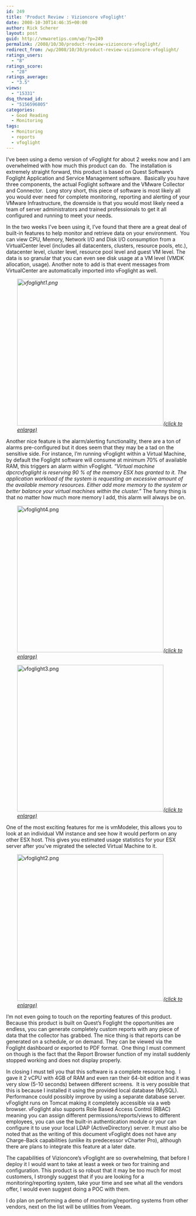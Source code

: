 ```yaml
---
id: 249
title: 'Product Review : Vizioncore vFoglight'
date: 2008-10-30T14:46:35+00:00
author: Rick Scherer
layout: post
guid: http://vmwaretips.com/wp/?p=249
permalink: /2008/10/30/product-review-vizioncore-vfoglight/
redirect_from: /wp/2008/10/30/product-review-vizioncore-vfoglight/
ratings_users:
  - "8"
ratings_score:
  - "28"
ratings_average:
  - "3.5"
views:
  - "15331"
dsq_thread_id:
  - "5156596805"
categories:
  - Good Reading
  - Monitoring
tags:
  - Monitoring
  - reports
  - vfoglight
---
```

<p style="text-align: left;">
  I&#8217;ve been using a demo version of vFoglight for about 2 weeks now and I am overwhelmed with how much this product can do.  The installation is extremely straight forward, this product is based on Quest Software&#8217;s Foglight Application and Service Management software.  Basically you have three components, the actual Foglight software and the VMware Collector and Connector.  Long story short, this piece of software is most likely all you would ever need for complete monitoring, reporting and alerting of your VMware Infrastructure, the downside is that you would most likely need a team of server administrators and trained professionals to get it all configured and running to meet your needs.
</p>

<p style="text-align: left;">
  
</p>

<p style="text-align: left;">
  In the two weeks I&#8217;ve been using it, I&#8217;ve found that there are a great deal of built-in features to help monitor and retrieve data on your environment.  You can view CPU, Memory, Network I/O and Disk I/O consumption from a VirtualCenter level (includes all datacenters, clusters, resource pools, etc.), datacenter level, cluster level, resource pool level and guest VM level. The data is so granular that you can even see disk usage at a VM level (VMDK allocation, usage). Another note to add is that event messages from VirtualCenter are automatically imported into vFoglight as well.
</p>

<p style="text-align: left; padding-left: 30px;">
  <em><a class="thickbox" href="http://vmwaretips.com/wp/wp-content/gallery/screenshots/vfoglight1.png"><img class="ngg-singlepic alignnone" src="http://vmwaretips.com/wp/wp-content/gallery/screenshots/vfoglight1.png" alt="vfoglight1.png" width="400" />(click to enlarge)</a><br /> </em>
</p>

<p style="text-align: left;">
  Another nice feature is the alarm/alerting functionality, there are a ton of alarms pre-configured but it does seem that they may be a tad on the sensitive side. For instance, I&#8217;m running vFoglight within a Virtual Machine, by default the Foglight software will consume at minimum 70% of available RAM, this triggers an alarm within vFoglight. <em>&#8220;<span class="cellContent" style="cursor: pointer;" onclick="w557101093.onCellSelectionOnClick(event)" onmouseover="w557101093.onCellSelectionOnMouseOver(event); ">Virtual machine dpcrcvfoglight is reserving 90 % of the memory ESX has granted to it. The application workload of the system is requesting an excessive amount of the available memory resources. Either add more memory to the system or better balance your virtual machines within the cluster.&#8221; </span></em><span class="cellContent" style="cursor: pointer;" onclick="w557101093.onCellSelectionOnClick(event)" onmouseover="w557101093.onCellSelectionOnMouseOver(event); ">The funny thing is that no matter how much more memory I add, this alarm will always be on.</span>
</p>

<p style="text-align: left; padding-left: 30px;">
  <a class="thickbox" href="http://vmwaretips.com/wp/wp-content/gallery/screenshots/vfoglight4.png"><img class="ngg-singlepic ngg-none" src="http://vmwaretips.com/wp/wp-content/gallery/screenshots/vfoglight4.png" alt="vfoglight4.png" width="400" /><em>(click to enlarge)</em><br /> </a>
</p>

<p style="text-align: left; padding-left: 30px;">
  <a class="thickbox" href="http://vmwaretips.com/wp/wp-content/gallery/screenshots/vfoglight3.png"><img class="ngg-singlepic ngg-none" src="http://vmwaretips.com/wp/wp-content/gallery/screenshots/vfoglight3.png" alt="vfoglight3.png" width="400" /><em>(click to enlarge)</em><br /> </a>
</p>

<p style="text-align: left;">
  One of the most exciting features for me is vmModeler, this allows you to look at an individual VM instance and see how it would perform on any other ESX host. This gives you estimated usage statistics for your ESX server after you&#8217;ve migrated the selected Virtual Machine to it.
</p>

<p style="text-align: left; padding-left: 30px;">
  <a class="thickbox" href="http://vmwaretips.com/wp/wp-content/gallery/screenshots/vfoglight2.png"><img class="ngg-singlepic ngg-none" src="http://vmwaretips.com/wp/wp-content/gallery/screenshots/vfoglight2.png" alt="vfoglight2.png" width="400" /><em>(click to enlarge)</em></a>
</p>

<p style="text-align: left;">
  I&#8217;m not even going to touch on the reporting features of this product.  Because this product is built on Quest&#8217;s Foglight the opportunities are endless, you can generate completely custom reports with any piece of data that the collector has grabbed. The nice thing is that reports can be generated on a schedule, or on demand. They can be viewed via the Foglight dashboard or exported to PDF format.  One thing I must comment on though is the fact that the Report Browser function of my install suddenly stopped working and does not display properly.
</p>

<p style="text-align: left;">
  In closing I must tell you that this software is a complete resource hog.  I gave it 2 vCPU with 4GB of RAM and even ran their 64-bit edition and it was very slow (5-10 seconds) between different screens.  It is very possible that this is because I installed it using the provided local database (MySQL).  Performance could possibly improve by using a separate database server. vFoglight runs on Tomcat making it completely accessible via a web browser. vFoglight also supports Role Based Access Control (RBAC) meaning you can assign different permissions/reports/views to different employees, you can use the built-in authentication module or your can configure it to use your local LDAP (ActiveDirectory) server. It must also be noted that as the writing of this document vFoglight does not have any Charge-Back capabilities (unlike its predecessor vCharter Pro), although there are plans to integrate this feature at a later date.
</p>

<p style="text-align: left;">
  The capabilities of Vizioncore&#8217;s vFoglight are so overwhelming, that before I deploy it I would want to take at least a week or two for training and configuration. This product is so robust that it may be too much for most customers, I strongly suggest that if you are looking for a monitoring/reporting system, take your time and see what all the vendors offer, I would even suggest doing a POC with them.
</p>

<p style="text-align: left;">
  I do plan on performing a demo of monitoring/reporting systems from other vendors, next on the list will be utilities from Veeam.
</p>